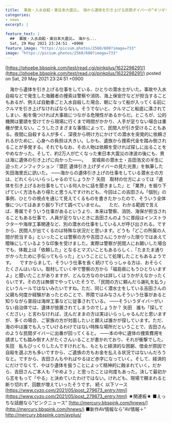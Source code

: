```yaml
---
title:  事故・入水自殺・東日本大震災…　海から遺体を引き上げる民間ダイバーの“ギリギリ”な現場　捜索費用が踏み倒されることも 	
categories:
- news
excerpt: |
  
feature_text: |
  ##  事故・入水自殺・東日本大震災…　海から...
  Sat, 29 May 2021 23:24:51  +0900
feature_image: "https://picsum.photos/2560/600?image=733"
image: "https://picsum.photos/2560/600?image=733"
---
```


[https://phoebe.bbspink.com/test/read.cgi/pinkplus/1622298291/](https://phoebe.bbspink.com/test/read.cgi/pinkplus/1622298291/)
posted on Sat, 29 May 2021 23:24:51  +0900

<!--more-->

　海から遺体を引き上げる仕事をしている、ひとりの潜水士がいた。事故や入水自殺などで発生した海難者の捜索は警察や消防、海上保安庁などが担当することもあるが、例えば自動車ごと入水自殺した場合、朝になって船が入ってくる前にクルマを引き上げなければならない。そうでないと、クルマごと船底に潰されてしまい、船を傷つければ大事故につながる危険性があるからだ。ところが、公的機関は要請を受けてから現場に行くまで時間がかかり、人手が足りない場合は重機が使えない。こうしたさまざまな事情によって、民間人が引き受けることもある。夜間に自殺する人が多く、深夜から明け方にかけての潜水を突発的に依頼されるがために、心身への負担は大きい。しかも、遺族から捜索代金を踏み倒されることが多発する。それでもなお、その人物は依頼を受ければ探しに出ることをやめなかった。そして、約2万人が亡くなった東日本大震災の津波の後にも、男は海に遺体の引き上げに向かった——。 　宮城県の潜水士・吉田浩文の半生に迫ったノンフィクション『潜匠 遺体引き上げダイバーの見た光景』を執筆した矢田海里氏に訊いた。 ——海からの遺体引き上げの仕事をしている潜水士の方は、どれくらいいらっしゃるのでしょうか？ 矢田　取材の仕方によっては「遺体を引き上げるお仕事をしている何人かに話を聞きました」と「業界」を掘り下げていく方法もあり得たと思うんですけれども、今回はこの吉田さん「個別」の事例、ひとりの視点を通じて見えてくるものを書きたかったので、そういう全体像についてはあまり掘り下げて調べていません。 　ただ、わかる範囲で言えば、専属でそういう仕事があるというより、本来は警察、消防、海保が担当されることもある仕事で、人員が足りないときに吉田さんのように普段はインストラクターや海岸工事関連など、別の潜水の仕事をしている人が呼び出される。ですから、民間人が出てくるのは特殊な状況だと思います。どうも「どこの所属の人間が担当する」といったことは警察の方や吉田さんにうかがった限りではあえて曖昧にしているような印象を受けました。実際は警察が民間人にお願いした場合でも、体裁上は「依頼した」となるとマズいこともあるらしく、「たまたま通りがかったために手伝ってもらった」ということにして処理したこともあるようです。 　ですからまして、そういう仕事を長く続けてらっしゃる方は、おそらくたくさんはいない。取材していく中で警察の方から「福島県にもうひとりいますよ」と聞いたことがありますが、どんな方なのかは詳しくはうかがえなかったくらいです。その方は無償でやっていたそうで、「民間の方に頼んだら謝礼を払う」というルールではないみたいですね。ただ、同じく潜水士をしている吉田さんの父親も何度か経験があったとのことで、界隈ではみなさんそういう仕事があると知りながら普段は海岸工事などに従事されている。 ——そういうダイバーがいない自治体では、遺体が放置されてしまうのでしょうか？ 矢田　誰も「探してください」と言わなければ、沈んだままの方は実はいらっしゃるんだと思いますが、多くの場合、ご家族の方が対面したいと願えば誰かが探しています。ただ、海の中は誰でも入っていけるわけではない特殊な場所だということで、吉田さんのような民間ダイバーに出番が回ってくると。 ——本の中に遺体の捜索費用を請求しても踏み倒す人がたくさんいることが書かれており、それが衝撃でした。 矢田　私もびっくりしたんですけれども、もともと経済的な困窮、借金が原因で自殺を選ぶ方も多いですから、ご遺族の方もお金を払える状況ではないんだろうなと。ですから、吉田さんもやればやるほど赤字になっていく。そして、経済的にだけでなくて、やはり遺体を扱うことによって精神的に蝕まれていく。だから、吉田さんご本人も「やめよう」と思ったことは何度もあった。決して最初から志をもって「やる」と決めていたわけではない。けれども、現場で頼まれると断り切れず、回数が増えていったそうです。 続く 以下ソース [https://www.cyzo.com/2021/05/post_279673_entry.html](https://www.cyzo.com/2021/05/post_279673_entry.html) ★関連板★ ■えっちな話題なら”ピンクニュース” [http://mercury.bbspink.com/hnews/](http://mercury.bbspink.com/hnews/) ■新作AV情報なら”AV情報＋” http://mercury.bbspink.com/avplus/
